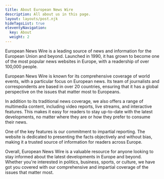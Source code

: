 ```yaml
---
title: About European News Wire 
description: All about us in this page.
layout: layouts/post.njk
hideTagsList: true
eleventyNavigation:
  key: About
  weight: 2
---
```



European News Wire is a leading source of news and information for the European Union and beyond. Launched in 1990, it has grown to become one of the most popular news websites in Europe, with a readership of over 100,000 people.

European News Wire is known for its comprehensive coverage of world events, with a particular focus on European news. Its team of journalists and correspondents are based in over 20 countries, ensuring that it has a global perspective on the issues that matter most to Europeans.

In addition to its traditional news coverage, we also offers a range of multimedia content, including video reports, live streams, and interactive features. This makes it easy for readers to stay up-to-date with the latest developments, no matter where they are or how they prefer to consume their news.

One of the key features is our commitment to impartial reporting. The website is dedicated to presenting the facts objectively and without bias, making it a trusted source of information for readers across Europe.

Overall, European News Wire is a valuable resource for anyone looking to stay informed about the latest developments in Europe and beyond. Whether you're interested in politics, business, sports, or culture, we have got you covered with our comprehensive and impartial coverage of the issues that matter most.

